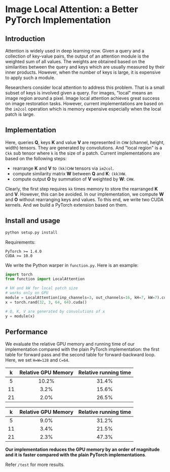# Image Local Attention: a Better PyTorch Implementation

## Introduction

Attention is widely used in deep learning now. Given a query and a collection of key-value pairs, the output of an attention module is the weighted sum of all values. The weights are obtained based on the similarities between the query and keys which are usually measured by their inner products. However, when the number of keys is large, it is expensive to apply such a module.

Researchers consider local attention to address this problem. That is a small subset of keys is involved given a query. For images, "local" means an image region around a pixel. Image local attention achieves great success on image restoration tasks. However, current implementations are based on the `im2col` operation which is memory expensive especially when the local patch is large.

## Implementation

Here, queries **Q**, keys **K** and value **V** are represented in `CHW` (channel, height, width) tensors. They are generated by convolutions. And "local region" is a `Ckk` sub tensor where `k` is the size of a patch. Current implementations are based on the following steps:

* rearrange **K** and **V** to `(kk)CHW` tensors via `im2col`.
* compute similarity matrix **W** between **Q** and **K**: `(kk)HW`.
* compute output **O** by summation of **V** weighted by **W**: `CHW`.

Clearly, the first step requires `kk` times memory to store the rearranged **K** and **V**. However, this can be avoided. In our implementation, we compute **W** and **O** without rearranging keys and values. To this end, we write two CUDA kernels. And we build a PyTorch extension based on them.


## Install and usage

```bash
python setup.py install
```

Requirements:

```
PyTorch >= 1.4.0
CUDA >= 10.0
```

We write the Python warper in `function.py`.  Here is an example:

```python
import torch
from function import LocalAttention

# kH and kW for local patch size
# works only on GPU
module = LocalAttention(inp_channels=3, out_channels=16, kH=7, kW=7).cuda()
x = torch.rand(32, 3, 64, 64).cuda()

# Q, K, V are generated by convolutions of x
y = module(x)
```


## Performance

We evaluate the relative GPU memory and running time of our implementation compared with the plain PyTorch implementation: the first table for forward pass and the second table for forward-backward loop. Here, we set `H=W=128` and `C=64`.

|  k   | Relative GPU Memory | Relative running time |
| :--: | :-----------------: | :-------------------: |
|  5   |        10.2%        |         31.4%         |
|  11  |        3.2%         |         15.6%         | 
|  21  |        2.0%         |         26.5%         |

|  k   | Relative GPU Memory | Relative running time |
| :--: | :-----------------: | :-------------------: |
|  5   |        9.0%         |         31.2%         |
|  11  |        3.4%         |         21.5%         |
|  21  |        2.3%         |         47.3%         |

**Our implementation reduces the GPU memory by an order of magnitude and it is faster compared with the plain PyTorch implementations**.

Refer `/test` for more results.
